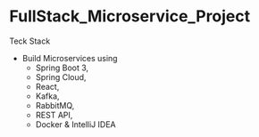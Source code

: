 # FullStack_Microservice_Project
Teck Stack 

* Build Microservices using 
  - Spring Boot 3, 
  - Spring Cloud, 
  - React, 
  - Kafka, 
  - RabbitMQ, 
  - REST API, 
  - Docker & IntelliJ IDEA
